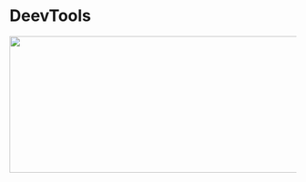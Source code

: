 # DeevTools
<div>
<img src="https://wp-digest.com/wp-content/uploads/2021/02/chrome-devtools.jpg" **alt="Git" width="700" height="240"/>&nbsp;
</div>
